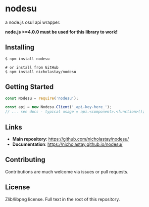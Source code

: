 # nodesu
a node.js osu! api wrapper.

**node.js >=4.0.0 must be used for this library to work!**


## Installing
```
$ npm install nodesu

# or install from GitHub
$ npm install nicholastay/nodesu
```


## Getting Started
```js
const Nodesu = require('nodesu');

const api = new Nodesu.Client('_api-key-here_');
// ... see docs - typical usage = api.<component>.<function>();
```


## Links
* **Main repository**: https://github.com/nicholastay/nodesu/
* **Documentation**: https://nicholastay.github.io/nodesu/


## Contributing
Contributions are much welcome via issues or pull requests.


## License
Zlib/libpng license. Full text in the root of this repository.